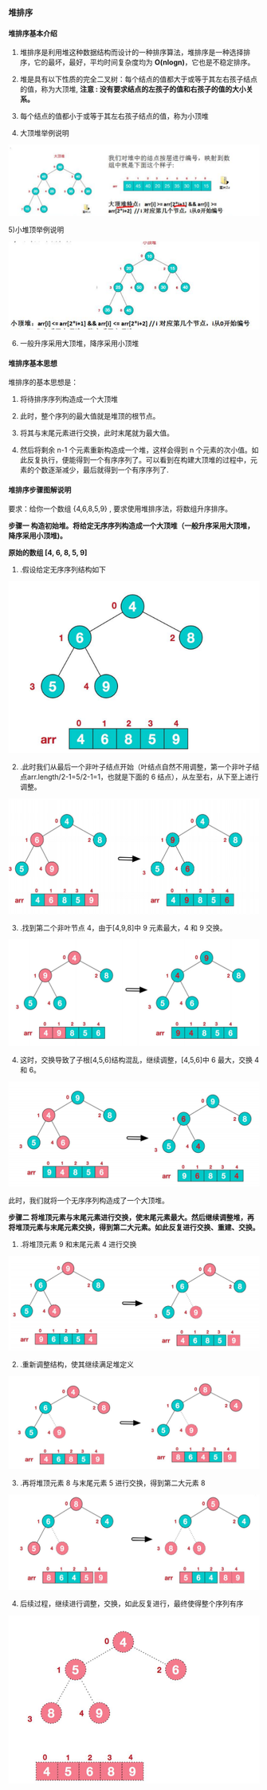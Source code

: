 ### 堆排序

####  堆排序基本介绍 

1) 堆排序是利用堆这种数据结构而设计的一种排序算法，堆排序是一种选择排序，它的最坏，最好，平均时间复杂度均为 **O(nlogn)**，它也是不稳定排序。 

2) 堆是具有以下性质的完全二叉树：每个结点的值都大于或等于其左右孩子结点的值，称为大顶堆, **注意 : 没有要求结点的左孩子的值和右孩子的值的大小关系。** 

3) 每个结点的值都小于或等于其左右孩子结点的值，称为小顶堆 

4) 大顶堆举例说明 

![大堆顶说明](images/大堆顶说明.jpg)

5)小堆顶举例说明

![小堆顶说明](images/小堆顶说明.jpg)

6) 一般升序采用大顶堆，降序采用小顶堆



#### 堆排序基本思想

堆排序的基本思想是： 

1) 将待排序序列构造成一个大顶堆 

2) 此时，整个序列的最大值就是堆顶的根节点。 

3) 将其与末尾元素进行交换，此时末尾就为最大值。 

4) 然后将剩余 n-1 个元素重新构造成一个堆，这样会得到 n 个元素的次小值。如此反复执行，便能得到一个有序序列了。可以看到在构建大顶堆的过程中，元素的个数逐渐减少，最后就得到一个有序序列了. 



#### 堆排序步骤图解说明 

要求：给你一个数组 {4,6,8,5,9} , 要求使用堆排序法，将数组升序排序。

**步骤一 构造初始堆。将给定无序序列构造成一个大顶堆（一般升序采用大顶堆，降序采用小顶堆)。**

**原始的数组 [4, 6, 8, 5, 9]**

1) .假设给定无序序列结构如下

![堆排序无序序列](images/堆排序无序序列.jpg)

2) .此时我们从最后一个非叶子结点开始（叶结点自然不用调整，第一个非叶子结点arr.length/2-1=5/2-1=1，也就是下面的 6 结点），从左至右，从下至上进行调整。

![堆排序之最后面非叶子结点排序](images/堆排序之最后面非叶子结点排序1.jpg)

3) .找到第二个非叶节点 4，由于[4,9,8]中 9 元素最大，4 和 9 交换。

![堆排序之第二个非叶子结点排序](images/堆排序之第二个非叶子结点排序2.jpg)

4) 这时，交换导致了子根[4,5,6]结构混乱，继续调整，[4,5,6]中 6 最大，交换 4 和 6。

![堆排序3](images/堆排序3.jpg)

此时，我们就将一个无序序列构造成了一个大顶堆。

**步骤二 将堆顶元素与末尾元素进行交换，使末尾元素最大。然后继续调整堆，再将堆顶元素与末尾元素交换，得到第二大元素。如此反复进行交换、重建、交换。** 

1) .将堆顶元素 9 和末尾元素 4 进行交换

![堆排序堆顶与末尾元素交换1](images/堆排序堆顶与末尾元素交换1.jpg)

2) .重新调整结构，使其继续满足堆定义

![堆排序元素交换后结构调整2](images/堆排序元素交换后结构调整2.jpg)

3) .再将堆顶元素 8 与末尾元素 5 进行交换，得到第二大元素 8

![堆排序堆顶与末尾元素交换3](images/堆排序堆顶与末尾元素交换3.jpg)

4) 后续过程，继续进行调整，交换，如此反复进行，最终使得整个序列有序

![堆排序有序](images/堆排序有序.jpg)



